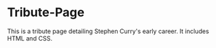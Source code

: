 # Tribute-Page
This is a tribute page detailing Stephen Curry's early career. It includes HTML and CSS.
